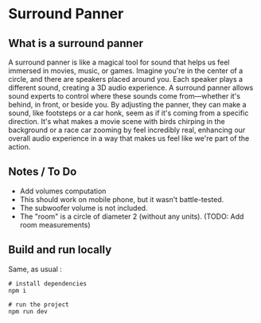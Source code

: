 # Surround Panner

## What is a surround panner

A surround panner is like a magical tool for sound that helps us feel immersed in movies, music, or games. Imagine you're in the center of a circle, and there are speakers placed around you. Each speaker plays a different sound, creating a 3D audio experience. A surround panner allows sound experts to control where these sounds come from—whether it's behind, in front, or beside you. By adjusting the panner, they can make a sound, like footsteps or a car honk, seem as if it's coming from a specific direction. It's what makes a movie scene with birds chirping in the background or a race car zooming by feel incredibly real, enhancing our overall audio experience in a way that makes us feel like we're part of the action.

## Notes / To Do

- Add volumes computation
- This should work on mobile phone, but it wasn't battle-tested.
- The subwoofer volume is not included.
- The "room" is a circle of diameter 2 (without any units). (TODO: Add room measurements)

## Build and run locally

Same, as usual :

```
# install dependencies
npm i

# run the project
npm run dev
```
